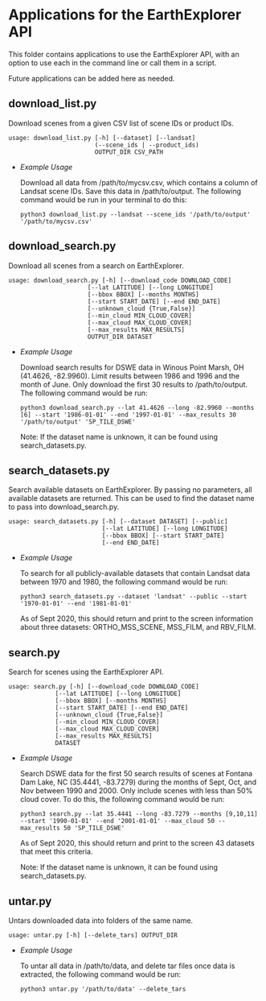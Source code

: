 # Applications for the EarthExplorer API

This folder contains applications to use the EarthExplorer API, with an option to use each in the command line or call them in a script.

Future applications can be added here as needed.

## download\_list.py
Download scenes from a given CSV list of scene IDs or product IDs.
```   
usage: download_list.py [-h] [--dataset] [--landsat]
                        (--scene_ids | --product_ids)
                        OUTPUT_DIR CSV_PATH
```
- *Example Usage*

    Download all data from /path/to/mycsv.csv, which contains a column of Landsat scene IDs. Save this data in /path/to/output. The following command would be run in your terminal to do this:
    ``` 
    python3 download_list.py --landsat --scene_ids '/path/to/output' '/path/to/mycsv.csv'
    ```

## download\_search.py
Download all scenes from a search on EarthExplorer. 
```
usage: download_search.py [-h] [--download_code DOWNLOAD_CODE]
                      [--lat LATITUDE] [--long LONGITUDE]
                      [--bbox BBOX] [--months MONTHS]
                      [--start START_DATE] [--end END_DATE]
                      [--unknown_cloud {True,False}]
                      [--min_cloud MIN_CLOUD_COVER]
                      [--max_cloud MAX_CLOUD_COVER]
                      [--max_results MAX_RESULTS]
                      OUTPUT_DIR DATASET
```
- *Example Usage*

    Download search results for DSWE data in Winous Point Marsh, OH (41.4626, -82.9960). Limit results between 1986 and 1996 and the month of June. Only download the first 30 results to /path/to/output. The following command would be run:
    ```
    python3 download_search.py --lat 41.4626 --long -82.9960 --months [6] --start '1986-01-01' --end '1997-01-01' --max_results 30 '/path/to/output' 'SP_TILE_DSWE'
    ```
    Note: If the dataset name is unknown, it can be found using search\_datasets.py.

## search\_datasets.py
Search available datasets on EarthExplorer. By passing no parameters, all available datasets are returned. This can be used to find the dataset name to pass into download\_search.py.
```
usage: search_datasets.py [-h] [--dataset DATASET] [--public]
                          [--lat LATITUDE] [--long LONGITUDE]
                          [--bbox BBOX] [--start START_DATE]
                          [--end END_DATE]
```
- *Example Usage*

    To search for all publicly-available datasets that contain Landsat data between 1970 and 1980, the following command would be run:
    ```
    python3 search_datasets.py --dataset 'landsat' --public --start '1970-01-01' --end '1981-01-01'
    ```
    As of Sept 2020, this should return and print to the screen information about three datasets: ORTHO_MSS_SCENE, MSS_FILM, and RBV_FILM.

## search.py
Search for scenes using the EarthExplorer API.
```
usage: search.py [-h] [--download_code DOWNLOAD_CODE]
             [--lat LATITUDE] [--long LONGITUDE]
             [--bbox BBOX] [--months MONTHS]
             [--start START_DATE] [--end END_DATE]
             [--unknown_cloud {True,False}]
             [--min_cloud MIN_CLOUD_COVER]
             [--max_cloud MAX_CLOUD_COVER]
             [--max_results MAX_RESULTS]
             DATASET
```
- *Example Usage*

    Search DSWE data for the first 50 search results of scenes at Fontana Dam Lake, NC (35.4441, -83.7279) during the months of Sept, Oct, and Nov between 1990 and 2000. Only include scenes with less than 50% cloud cover. To do this, the following command would be run:
    ```
    python3 search.py --lat 35.4441 --long -83.7279 --months [9,10,11] --start '1990-01-01' --end '2001-01-01' --max_cloud 50 --max_results 50 'SP_TILE_DSWE'
    ```
    As of Sept 2020, this should return and print to the screen 43 datasets that meet this criteria.

    Note: If the dataset name is unknown, it can be found using search\_datasets.py.

## untar.py
Untars downloaded data into folders of the same name.
```
usage: untar.py [-h] [--delete_tars] OUTPUT_DIR
```
- *Example Usage*

    To untar all data in /path/to/data, and delete tar files once data is extracted, the following command would be run:
    ```
    python3 untar.py '/path/to/data' --delete_tars
    ```
